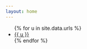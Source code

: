 ```yaml
---
layout: home
---
```

<ul>
{% for u in site.data.urls %}
<li><a href="{{ u }}">{{ u }}</a></li>
{% endfor %}
</ul>
